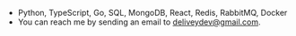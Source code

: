 * Python, TypeScript, Go, SQL, MongoDB, React, Redis, RabbitMQ, Docker
* You can reach me by sending an email to deliveydev@gmail.com.
<!--
**delivey/delivey** is a ✨ _special_ ✨ repository because its `README.md` (this file) appears on your GitHub profile.
README based on: https://github.com/crhenr/crhenr/blob/master/README.md
